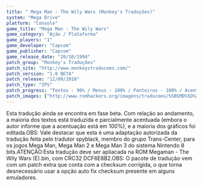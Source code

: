 ```yaml
---
title: " Mega Man - The Wily Wars (Monkey's Traduções)"
system: "Mega Drive"
platform: "Console"
game_title: "Mega Man - The Wily Wars"
game_category: "Ação / Plataforma"
game_players: "1"
game_developer: "Capcom"
game_publisher: "Capcom"
game_release_date: "20/10/1994"
patch_group: "Monkey's Traduções"
patch_site: "http://www.monkeystraducoes.com/"
patch_version: "1.0 BETA"
patch_release: "12/09/2010"
patch_type: "IPS"
patch_progress: "Textos - 90% / Menus - 100% / Ponteiros - 100% / Acentos - 100% / Gráficos - 60% / Geral - 90%"
patch_images: ["http://www.romhackers.org/imagens/traducoes/%5BSMD%5D%20Megaman%20-%20The%20Wily%20Wars%20-%20Monkey's%20Tradu%C3%A7%C3%B5es%20-%201.png","http://www.romhackers.org/imagens/traducoes/%5BSMD%5D%20Megaman%20-%20The%20Wily%20Wars%20-%20Monkey's%20Tradu%C3%A7%C3%B5es%20-%202.png","http://www.romhackers.org/imagens/traducoes/%5BSMD%5D%20Megaman%20-%20The%20Wily%20Wars%20-%20Monkey's%20Tradu%C3%A7%C3%B5es%20-%203.png"]
---
```

Esta tradução ainda se encontra em fase beta. Com relação ao andamento, a maioria dos textos está traduzida e parcialmente acentuada (embora o autor informe que a acentuação está em 100%), e a maioria dos gráficos foi editada.OBS: Vale destacar que esta é uma adaptação autorizada da tradução feita pelo tradutor spyblack, membro do grupo Trans-Center, para os jogos Mega Man, Mega Man 2 e Mega Man 3 do sistema Nintendo 8 bits.ATENÇÃO:Esta tradução deve ser apliacada na ROM Megaman - The Wily Wars (E).bin, com CRC32 DCF6E8B2.OBS: O pacote de tradução vem com um patch extra que conta com a checksum corrigida, o que torna desnecessário usar a opção auto fix checksum presente em alguns emuladores.